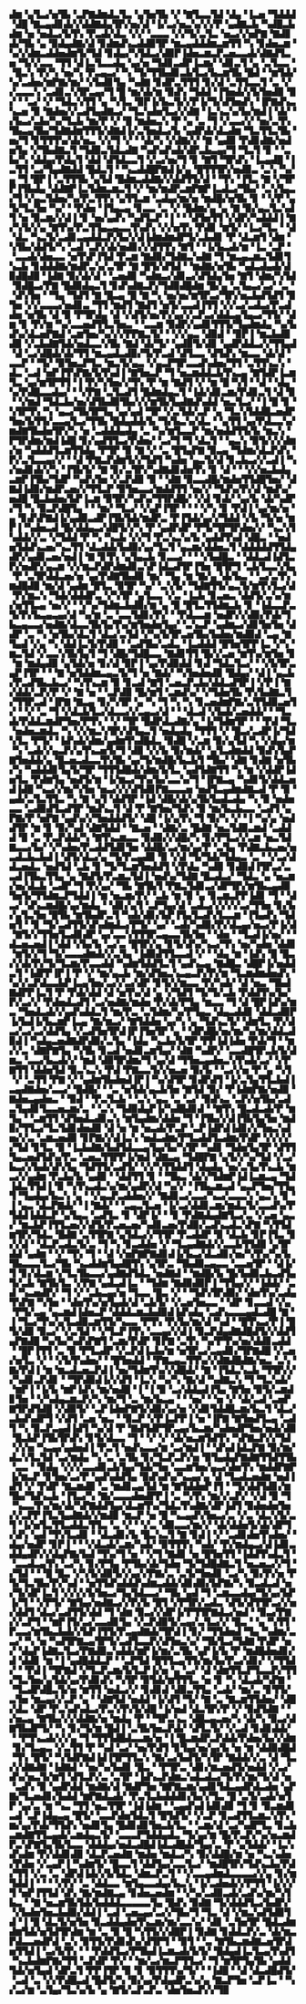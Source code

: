 ▟▆▝▄▜▃▞▅▜▙▝▃▛▇▟▆▟▃▜▃▝▄▜▅▜▙▝▞▝▇▜▃▃▜▟▝▟▄▝▐▃▅▝▜▟▟▟▝▟█▝▇▃▄▟▊▟▞▞▟▟▇▟▄▜▛▞▅▞▟▝▐▞▃▞▅▃▚▞▞▞▛▝▄▟▇▃▙▝▚▟█▃▙▟▆▝▅▝▅▟▃▞▙▜▚▝▛▃▟▞▟▃▝▞▞▝▃▃▃▝▞▞▜▞▃▜▃▝▅▃▞▞▅▛▇▝▇▟▊▟▞▜▙▝▄▝▉▟▄▟▇▞▟▝▊▟▆▟▚▃▟▟▉▜▛▝▆▃▄▟▟▟▆▃▆▜▜▝▚▝▊▟▅▃▆▝▚▞▞▟▆▃▟▟▅▟▆▜▞▜▟▝▊▟▄▞▚▜▟▃▞▟▉▛▐▟▅▃▆▃▛▃▅▃▃▟▞▟▇▟▜▃▅▝▜▞▞▃▃▝▜▜▝▟▐▃▜▃▃▟▄▝▄▞▅▝▜▟▊▃▟▛▐▃▆▞▝▟▊▃▜▝▄▝▃▜▃▃▝▝█▃▚▝▛▞▚▝▅▞▚▝▛▃▄▃▞▝▚▝▜▞▜▜▙▟▊▃▙▜▃▞▙▃▆▜▙▝█▟▝▝▆▜▟▞▚▞▃▟▅▞▆▛▇▞▆▞▝▞▙▟▊▜▄▝▚▟▇▝▊▟▛▃▜▜▜▝▊▞▟▝▃▜▜▃▃▜▝▃▝▞▞▃▃▃▚▝▃▟▊▃▚▜▛▃▄▞▜▝█▝▆▞▟▞▆▝▉▟▚▝▜▟▟▝▐▜▅▟▞▞▙▜▅▟▉▝▉▞▝▝▃▞▝▞▝▜▟▃▚▜▜▝▄▝▚▜▃▝▉▛▐▞▙▃▜▞▞▛▐▞▜▞▟▜▅▟▚▝▐▛▇▟▚▃▚▃▅▝▉▝▇▟▅▞▞▃▟▜▄▟▇▃▞▝▜▃▚▟▅▜▃▞▞▟▇▝▐▃▚▃▚▞▙▞▆▟▐▝▟▞▝▞▙▃▞▃▙▞▚▞▜▃▙▝▆▞▛▝▞▝█▝▆▟▅▃▚▝▛▝▄▝▃▝▜▝▞▃▃▞▞▝▅▞▃▜▚▜▙▃▄▜▙▞▜▟▇▟▆▜▜▜▞▟▇▟▐▞▃▜▅▟▃▞▙▝▄▟▛▟▞▟▃▟▆▝▜▃▜▜▃▜▙▝▅▞▜▝▊▜▜▜▚▞▟▞▅▃▝▞▞▜▝▞▝▝▟▞▚▝▞▟▇▞▞▝▇▝▄▟▉▝▛▟▊▟▇▞▅▟▅▜▄▝▞▜▙▟▇▃▜▝▜▟▉▃▜▟▃▟▇▝▚▟▚▟▚▟▞▟▛▃▙▃▄▞▜▝▜▃▜▝▊▝▝▃▙▞▚▝▟▟▄▞▛▟▄▜▝▟▟▝▟▜▟▃▃▜▝▞▃▞▅▞▜▝▊▝▇▜▝▜▛▟▚▝▐▃▄▟█▝▐▃▜▜▝▃▞▜▄▟▇▟▟▝█▟▃▜▝▝▚▃▟▟█▛▇▟▐▞▄▝█▜▜▜▛▞▅▟▉▃▝▃▚▝▚▞▄▝▜▝█▛▐▝▃▜▜▜▙▝▄▜▟▝█▟▆▃▟▟▇▞▞▟▟▜▜▞▟▝▝▜▚▝▐▜▃▝▇▝▞▜▛▛▐▜▙▟▄▝▟▟▇▛▐▃▜▟▆▃▆▃▜▝▞▝▆▞▆▟▛▃▆▛▇▛▐▃▟▃▞▜▙▞▝▃▚▜▄▃▞▜▝▞▄▃▜▟▅▞▚▞▛▃▜▜▚▝▄▜▜▃▆▝▃▟▄▞▆▞▅▝▆▟█▞▅▜▙▝▊▝▝▞▛▝▄▜▞▜▃▜▅▝▚▞▝▝▛▟▅▝▐▜▄▃▄▝▊▃▃▝▃▝▞▝█▟▆▞▄▝▄▝▇▝▉▞▄▃▜▃▚▟▜▝▅▝▉▃▆▞▞▟▐▝▊▝▅▞▄▟▚▝▚▟▜▃▛▝▐▝▝▝▟▜▅▜▜▝▞▟▛▞▚▟▟▟▐▝▇▞▚▜▞▞▄▝▇▜▚▞▛▃▜▜▄▃▄▃▃▜▚▟▚▝▞▞▅▜▚▝▛▟▊▝▆▜▞▝▐▃▞▜▃▝▝▟▝▟▃▝▚▃▜▞▃▟▊▃▄▟▟▃▛▞▙▞▞▟▐▟▆▟▆▟▛▜▞▃▙▟▊▝▛▝▟▃▆▜▝▟▆▝▚▜▙▞▟▟▜▞▚▝▃▟▝▃▛▞▟▞▅▟▊▞▞▟▜▜▚▝▇▜▝▝▐▞▙▃▟▞▆▝▐▃▝▃▛▝▝▃▃▟▞▟▅▃▃▝▅▜▚▛▐▜▟▝▛▃▆▝▇▟▉▞▜▟▇▃▚▟▇▝▜▝▆▃▄▃▆▃▜▟▊▜▚▃▙▝▊▟▟▟▇▞▆▟▛▃▚▞▃▜▛▝▇▝█▜▞▟▜▟▝▝▆▟▇▞▅▜▙▝▚▟▃▟▄▟▞▟▉▟█▟█▝▐▟▇▝▉▞▟▞▟▝▝▃▅▟▉▝▚▟▆▃▞▟▊▃▞▟▜▟▄▜▅▝▇▜▝▟▆▞▚▜▟▝▉▟█▃▞▛▇▝█▟▉▟▄▃▜▝▊▟▚▟▇▃▛▞▜▟▉▟█▟▆▝█▞▄▝▃▜▄▃▞▃▞▝▃▝▝▟▚▜▅▝▝▜▄▝▜▟▜▝▇▝█▃▄▝█▝▇▝▚▝▅▞▅▞▆▜▛▃▞▜▛▞▅▃▙▟▜▟▜▝▉▜▅▝▞▞▃▃▃▞▅▟▊▃▝▜▜▝▆▟▜▝▇▟▜▝▅▜▞▃▃▟▐▜▜▝▞▞▃▞▃▟▃▞▛▃▟▟▅▝▅▜▙▝▟▝▉▝▛▜▛▟▄▝▟▝▞▟▜▞▅▞▛▞▄▞▞▃▛▃▞▟▟▃▄▜▄▃▞▜▜▞▝▟▆▝▊▝▛▞▆▝▚▞▃▃▅▟▜▜▃▜▅▃▝▝▃▃▆▝▉▟▛▞▄▟▊▜▜▜▞▜▄▟▆▟▄▝▚▞▙▟▚▞▟▃▅▛▇▟▝▃▆▜▅▞▚▞▞▞▛▛▇▃▜▞▝▝▞▞▄▃▝▟▉▟▝▝▉▛▐▝▆▃▙▟▉▟▉▝▞▃▙▟▇▜▟▞▅▟▃▃▚▜▙▝▇▟▝▟▞▜▞▝▄▟▉▜▞▟▊▝▄▟▛▟▟▃▞▞▜▜▄▟▝▟▝▃▞▟█▟▞▟▞▜▜▝▆▃▄▟▃▟▉▞▜▞▛▃▟▝▟▜▃▃▝▟▜▟▚▝▆▃▃▝▟▞▟▝▃▃▛▝▝▜▞▝▉▜▅▃▛▜▃▝▆▃▜▞▄▃▝▞▄▃▛▜▛▃▃▟▚▟▅▞▜▜▝▃▜▜▚▃▚▝▟▃▝▃▟▝▅▛▐▜▚▛▇▞▙▜▚▟▐▝▇▜▅▃▛▝▜▝▅▃▆▟▟▃▙▜▚▃▄▝▇▜▟▛▐▃▆▜▃▝▄▞▆▜▛▜▜▝▐▝▛▞▚▜▅▞▞▜▚▝▛▝▆▝▇▟▜▝▞▝▆▝█▝▚▜▝▝▟▝▝▟▄▝▚▞▛▟█▃▃▟▄▞▝▝▞▛▇▝▃▜▃▟▜▝█▟▆▟▄▃▜▝▐▟▞▟▊▃▆▞▛▟▊▃▜▝▟▝▉▝▝▞▆▟▝▜▟▃▙▞▅▞▟▜▙▟▉▜▙▞▞▞▆▜▙▜▄▟▇▟▚▟▟▝▅▃▜▃▞▝▐▝█▝▊▝▚▜▛▜▚▝▚▝▄▃▞▜▙▜▛▜▄▝▄▞▄▟▝▜▛▝▞▃▜▟▞▃▛▝▄▝▜▃▚▜▟▟█▃▅▟▛▜▅▞▙▜▜▞▃▃▄▜▃▞▜▜▙▝█▟▄▟▟▞▙▝▜▞▙▃▚▞▟▃▝▝▄▜▜▝▄▞▛▟▃▃▚▞▆▟▇▜▙▟▅▜▛▞▚▝▅▝▃▟▟▟▄▟▄▝▃▝▚▞▆▜▃▃▛▝▆▞▅▟▟▜▜▞▙▝▆▃▚▝▛▜▛▟▆▞▆▟▐▟█▝▊▞▄▟▜▜▃▞▛▟▅▞▝▃▞▜▝▜▝▟▃▜▝▝▄▃▚▝▉▜▞▞▞▟▆▞▅▝▚▟▟▟▜▃▆▜▜▟▄▝▛▜▛▝▉▝▇▝▞▝▃▝█▜▄▛▇▝▉▃▄▝▜▟▆▞▟▃▛▟▚▝▛▞▃▜▃▃▄▞▞▝▝▟▝▛▇▃▛▟▆▜▞▞▜▟▜▝▚▟▅▝▄▃▜▞▟▝▊▃▙▃▞▞▃▟▐▝▚▞▅▟▊▟▞▞▚▝▐▜▙▜▞▝▇▝▊▞▃▜▛▞▚▟▇▟▊▟▅▜▚▝▊▝▟▝▝▝▞▞▅▃▙▟▄▃▆▛▐▜▙▞▜▟▛▝▚▟▚▜▅▝▞▃▛▟▉▝▉▝▝▟▇▝▉▃▃▟█▞▆▟▅▜▜▟█▜▅▞▝▟▇▟▐▟▉▞▆▟▛▃▅▞▞▜▜▃▛▝▉▜▅▃▃▞▆▟▟▜▜▝▅▞▞▝▜▟▚▞▛▞▟▝▆▟▚▞▅▟█▝█▃▙▟▅▞▙▛▐▃▆▝▉▜▛▞▚▟▚▞▜▜▛▟█▞▝▞▟▝▊▟▞▝▄▞▙▝▟▞▚▟▛▞▜▝▚▝▉▃▛▟█▜▄▝▝▝▆▞▝▜▃▞▝▞▄▛▐▜▛▝▝▝▝▞▚▝▊▝▛▟▐▝▄▞▆▞▅▝▄▝▊▟▚▛▇▟▐▞▄▟▉▃▟▛▐▜▙▜▟▞▆▟▛▃▝▛▐▜▟▞▄▞▞▜▟▟▝▞▙▝▜▞▅▝▆▛▐▝▚▟▅▃▟▝█▞▟▟▄▃▞▟█▜▞▞▚▝▛▝▄▟▛▟▛▝▛▜▞▜▛▜▛▟▅▞▞▝▚▃▚▜▚▟▟▞▞▃▝▞▜▟▟▝▛▝▚▝▚▃▙▝▞▞▜▝▛▃▚▃▚▞▙▝▄▟▟▜▚▟▝▟█▃▝▝▅▟▅▜▟▟▚▃▅▞▚▃▜▜▝▟▃▟▟▞▙▟▉▞▄▞▜▃▜▝▄▃▆▞▟▟▅▃▜▝▟▟▟▟▟▜▜▟▄▟▛▞▄▟▊▃▅▞▅▟▐▝▇▝▊▜▚▝▄▜▄▃▙▝▊▃▃▞▝▝▝▞▙▟█▃▝▝▟▟▃▟▐▟▜▃▛▞▅▟▛▞▄▃▆▝▞▞▆▃▛▟▛▟▆▟▊▃▚▛▐▟▃▟▜▛▐▜▅▝█▜▛▜▝▃▙▜▃▃▚▜▄▝▛▝▃▜▛▟▟▃▅▞▅▝▄▞▛▟▇▜▙▟▉▝▆▞▝▜▄▝▆▝▇▞▄▝▟▞▙▃▝▝▃▞▃▜▚▝▆▟█▟█▝▆▞▟▝▄▟▆▝█▜▃▝▉▜▛▝▚▞▝▃▚▜▞▝▜▟▇▜▜▞▄▃▜▞▆▜▚▜▃▞▟▝▛▞▆▃▚▝▜▟▞▟▟▟▛▃▝▞▚▜▛▝▄▜▃▃▝▞▃▝▐▃▙▝▊▃▅▃▝▟▟▜▞▃▚▞▆▞▅▜▜▃▄▝▅▞▞▝▝▞▚▞▜▟▆▃▙▟▉▞▆▝▄▝▉▝█▜▃▜▜▟▆▃▙▝▊▝▐▟▃▃▛▃▜▞▛▞▙▃▄▃▄▞▟▝▚▞▆▝▃▝▃▃▜▟▊▞▛▞▝▝▛▟▃▃▆▝▅▟▛▞▞▟▉▞▛▟▞▜▙▃▄▃▃▞▅▟▇▞▟▃▃▜▙▜▄▜▚▞▆▜▅▟▅▜▄▞▝▃▚▃▛▝▄▟▆▃▞▟▊▜▅▜▅▝▟▟▛▝▃▝▚▝▅▜▙▞▟▃▜▝▟▃▞▃▜▟▝▞▚▞▙▜▛▃▅▜▙▞▙▟▅▞▆▟▉▟▝▃▄▝▇▜▄▟▝▞▄▝▚▝▟▟▐▃▜▞▛▟▉▝▝▃▟▜▙▞▃▟▃▝▐▃▟▟▟▝█▜▅▜▛▛▐▃▝▞▚▝▆▃▜▟▝▞▃▃▚▜▙▜▄▜▝▜▝▟█▞▜▟█▃▃▝▇▟▊▜▜▝█▞▞▃▅▝▆▜▚▞▆▜▅▝▊▝▆▝▆▟▄▟▉▝▄▜▟▞▅▝▊▞▟▝▉▛▐▝▄▞▛▟▉▟▟▝▊▟▝▜▟▃▜▃▞▝▝▞▙▜▛▃▄▛▐▜▛▝▝▝▇▝▅▜▟▟▆▃▄▃▜▞▜▝▅▝▇▟▞▝▚▜▅▟▅▟▉▝█▟▄▞▝▟▐▝▄▃▙▞▛▃▟▜▙▃▙▃▞▝▚▜▚▃▆▝▉▝▊▃▟▝▇▜▝▃▅▃▛▃▙▞▟▟▃▟▜▛▐▝▞▛▐▝▇▞▟▟▞▃▛▞▛▝▞▝▇▝▅▝▝▃▛▟▉▝█▞▆▜▝▃▆▟▚▞▝▞▜▟▅▜▙▝▛▞▙▟▇▃▜▞▜▜▛▃▟▝▐▛▇▝▇▃▄▝▊▞▚▜▛▝▄▝▚▝▜▝▚▝▚▝▊▃▅▟▆▛▇▞▃▜▜▟▉▃▅▜▞▝▝▞▝▃▝▜▝▞▟▃▙▜▃▞▟▃▃▞▞▃▄▃▞▟▝▝▝▟▃▟▝▞▙▟▞▃▅▟▟▞▝▝▜▃▟▞▛▟▟▃▆▟▛▜▅▞▛▜▚▝▝▞▝▜▛▝█▟▛▟▃▟▇▞▄▝▐▞▜▟▆▜▛▝▝▝▛▟▝▜▃▝▅▟▅▃▆▟▃▝▚▝▞▞▆▃▚▜▛▞▟▜▄▃▜▝▅▟▄▟▄▝▜▜▜▝▞▝█▃▞▃▟▛▐▞▜▟▚▜▃▝▛▜▞▝▐▟▚▟▞▟▆▞▄▟▆▜▚▟█▟▃▝▉▟█▝▞▃▆▝▉▞▄▜▟▝▚▝▞▟▄▞▆▝▚▝▃▟▞▞▄▃▛▞▄▜▚▃▅▜▞▜▝▟▉▝▞▞▙▝▉▞▆▟▞▝▄▜▃▟▆▟▟▝▉▟▚▜▄▛▇▜▅▟▟▞▄▝█▃▅▃▟▃▃▜▚▜▙▝▄▞▜▞▆▟█▞▙▃▙▜▝▜▙▞▝▟▇▝▊▟▇▝▅▜▙▞▚▝▚▟▟▟▊▜▄▜▞▜▛▝▜▜▜▟█▟▞▟▆▞▙▜▃▝▄▟▜▟▇▜▜▝▚▝▆▝▞▟▟▛▐▟▅▜▃▝▛▟▆▜▄▝▅▟▜▞▆▝▐▞▆▃▞▜▚▞▙▞▃▃▚▞▜▝▐▛▇▃▄▝▚▟▊▜▞▟▟▃▅▟▐▟█▝▚▃▞▞▆▞▚▜▅▝▅▃▞▞▞▟▜▟▊▛▇▃▃▃▅▝▅▟▜▃▄▟▆▟▇▃▟▝▛▝▉▝▄▟▞▃▜▃▜▜▃▝▚▝▇▝▄▜▝▟▟▜▛▝▐▟▝▟█▞▟▞▄▜▙▜▄▟▃▟▄▝▚▝▉▝▅▟▅▃▃▝▃▟▉▟▜▃▟▜▛▝▆▟▚▃▜▝▟▝▛▝▇▜▅▞▜▟▚▝▉▝▆▞▙▃▙▃▃▝▃▟▜▝▄▛▇▞▛▝▅▛▇▝▄▟▚▞▞▜▅▟▟▟▜▞▝▟█▝▐▞▄▜▚▝▜▝▉▞▚▝▞▝▐▝▚▞▄▝▅▟▟▜▛▝▆▝▊▝▉▞▚▟▝▟▇▜▟▟▝▝▇▃▅▝▝▟▇▞▃▝█▟▇▝▅▃▜▟▉▃▆▟▝▃▟▟▟▝▉▝▃▝▛▃▛▟▟▞▚▝▇▜▚▃▆▃▃▝▉▟▉▞▞▟█▞▚▝▊▞▛▜▃▞▞▃▆▝▅▃▜▟▇▃▃▞▙▞▝▞▚▟▅▞▛▃▟▟▜▟▊▜▅▝▟▟█▞▃▞▆▞▄▞▛▝▃▜▄▝▛▟▇▃▙▃▅▞▅▃▟▃▙▃▙▟▐▝▟▜▞▟▃▞▄▝▜▞▛▃▄▟▉▝▉▝▞▟▝▜▞▜▟▞▜▟▄▃▝▃▝▝▞▃▞▟▟▃▅▟▃▝▅▟▜▟▝▃▙▝▊▝▜▞▜▃▆▜▅▟▟▜▝▞▛▟▄▝▚▟▉▝▊▟▉▟▐▜▛▃▞▃▃▟▐▜▙▃▜▜▄▝▄▝▇▟▜▞▛▃▆▃▜▟▐▝▅▟▚▞▜▟▇▝█▃▟▃▞▝▜▟▃▝▄▝▅▃▆▞▅▞▟▃▙▝▃▟▛▝▜▝▛▞▄▞▝▜▙▝▇▜▙▜▝▛▇▃▜▟▊▃▞▟▛▜▛▞▆▜▙▃▄▟▉▜▅▜▞▜▜▟▆▃▛▜▟▟▐▝▆▝▅▃▆▞▛▞▝▃▙▝▆▝▉▝▄▝▊▃▆▃▛▛▐▟▊▝▜▝▝▟▃▞▝▟▚▃▆▟█▞▄▞▆▟▄▝▝▟▊▞▄▜▝▃▛▜▄▞▟▝▃▟▃▞▞▞▞▞▃▞▜▜▅▝▊▞▙▞▄▜▃▜▅▝█▜▙▝▆▜▙▟▛▃▜▝▚▟▞▟▊▞▙▛▐▜▄▜▃▟▚▜▃▃▆▝▐▜▄▟▚▝▜▟▅▜▝▝▊▝▜▞▃▟▜▜▞▟▚▟▆▟▃▞▛▜▞▝▄▞▝▃▟▞▚▟▉▞▛▞▟▃▄▞▅▃▞▛▐▞▟▝▇▜▞▞▜▜▅▜▃▟▊▟▛▝▄▞▃▃▚▜▜▜▛▃▄▃▃▜▙▜▅▝▝▟▅▝▝▜▃▟▐▞▅▞▝▝▟▃▅▃▅▟▐▝▟▟▝▞▙▞▙▝▃▞▃▝█▜▛▞▄▝▊▜▞▟▚▞▚▃▞▜▚▝▅▞▚▟▅▝▟▟▊▝▆▜▞▞▜▝▜▞▃▃▃▟▆▟▞▞▃▜▄▝▐▟▉▟▜▜▃▃▟▝▞▝▝▟▄▝▆▝▐▟▚▝█▝█▃▞▞▟▞▛▞▜▞▜▃▆▞▛▃▃▟▟▝▚▟▆▜▟▟▜▃▜▝▄▟▚▃▄▝▇▟█▃▝▟█▛▐▞▅▟▟▃▜▝▐▟▛▛▐▛▐▝▛▝▞▝▆▞▄▃▙▝▆▞▟▜▅▃▚▃▄▃▛▞▛▞▆▝▜▃▆▟▆▟▅▟▚▝▚▞▞▃▛▟▃▃▙▛▐▃▄▜▅▞▃▞▞▃▞▟▛▝▊▜▞▞▆▃▃▝▛▞▚▟▞▝▟▝▅▃▝▜▙▟▇▟▛▛▐▃▜▝▛▝▛▟▞▟▟▝▟▝▅▜▚▞▟▝▄▝▞▜▟▜▝▜▞▜▞▃▙▝▛▟▟▜▚▞▙▞▛▞▃▞▞▝▛▟▅▟▃▟▜▝▃▞▅▟▇▞▆▟▅▝▛▞▟▞▛▜▄▝▆▃▃▝▜▝▟▝█▛▐▟▚▞▆▃▝▜▅▟▃▟▞▞▄▟▚▟▟▃▜▝▆▞▛▃▝▃▜▟▆▞▚▞▛▜▄▃▝▟▄▃▟▟▊▝▟▟▃▟▉▛▐▞▙▟▐▞▙▃▆▛▐▃▄▝▇▞▆▃▞▝▇▜▟▟▅▝▄▞▚▝▄▝▜▟▚▃▜▞▝▟▆▜▃▝▛▞▟▃▞▃▞▃▞▟▟▜▄▝▞▃▟▜▅▜▛▟▐▛▐▜▅▜▛▝▄▝▝▟▛▟█▞▅▞▆▞▚▞▆▞▟▟▃▟▉▟▐▝▚▟▄▃▅▟▇▟▛▟▉▞▃▜▄▝▐▟▄▝▚▃▙▞▙▜▛▝▛▛▐▟▐▟▅▝▛▟▞▜▝▝▆▞▞▃▝▟▇▛▇▜▄▝▚▜▙▝▊▃▟▝▅▟▊▃▆▜▄▞▝▟▇▝▚▟▛▞▝▃▃▟█▜▛▃▙▜▞▟▆▃▝▃▃▞▙▃▟▞▞▝▆▟▝▟▉▜▛▟▆▞▜▝▄▞▟▝▜▜▅▃▄▟▅▃▚▜▚▟▞▃▞▝▞▛▇▜▜▝▟▟▅▜▟▝▉▃▚▃▚▝▛▟▝▛▇▃▃▜▞▞▅▃▅▝▉▞▙▝▝▃▞▞▅▝▛▝▄▝▚▜▝▞▝▃▜▜▝▛▇▝▞▝▄▟▆▜▙▟▅▟▐▛▐▝▚▞▟▜▛▝▊▟▛▟▜▝▐▞▃▜▄▜▜▃▙▟▐▃▄▟▇▟▅▞▃▃▞▝█▟█▞▝▝▃▝▅▜▟▞▄▃▙▜▅▝▇▜▟▝▉▞▝▛▐▟▆▛▇▞▅▟▉▝▇▟▅▃▄▟▅▃▝▝▉▟▝▝▛▃▜▃▙▝▝▃▚▝▄▃▝▃▝▃▞▝▉▟▚▃▝▃▛▞▅▜▙▞▃▟▃▜▄▟▊▜▃▃▅▃▆▞▃▝▝▃▚▝▜▟▉▟▄▛▐▞▚▟█▟▊▟▝▝▇▜▚▝█▃▟▃▟▞▛▝▆▜▄▝▝▃▆▜▜▝▟▜▅▟▃▟▊▃▚▝▆▜▄▟▆▞▟▟▅▝▜▝▐▜▙▞▞▟▐▜▙▜▄▜▅▝▆▟▉▞▜▜▃▞▜▃▜▟▊▟▅▟▉▝▟▝▅▝▆▝▅▃▟▞▛▃▛▝▃▛▐▟▛▟▐▟▊▞▞▜▅▃▚▟▅▞▞▃▝▃▆▃▅▟▉▝▊▛▇▞▞▟▐▃▚▝▅▟▃▟▆▞▛▜▃▟▟▜▃▟▆▞▛▟▛▝▞▞▞▞▞▜▟▝▊▜▃▝▉▝▐▃▙▟▇▞▙▟▜▟▃▃▄▜▄▞▙▞▚▜▛▝▚▟▊▝▜▟▅▜▄▜▛▝▟▜▜▜▄▃▅▟▜▟▚▞▛▃▝▃▅▃▜▜▛▛▐▞▆▟▝▟▇▃▄▝▜▟█▛▇▝▄▜▞▞▚▞▜▟▝▞▃▞▙▃▞▞▙▟▞▟▚▜▄▝▜▟▜▜▞▃▟▜▞▝▞▞▚▜▜▟▟▜▝▟▄▟▄▝▅▞▃▜▄▜▚▃▙▝▆▃▞▞▄▟▆▝▛▃▙▞▙▝▄▟▉▝▝▟▟▜▜▝▊▝▝▜▙▃▝▟▞▞▜▟▆▛▐▟▐▃▆▃▄▝▜▟▐▟▃▜▜▟▐▝▉▝▚▜▚▃▟▃▚▞▆▞▄▟▛▞▟▝▚▞▞▝▐▜▙▃▆▃▟▝▄▃▛▜▅▞▜▜▄▜▝▜▄▟▄▞▙▃▚▝▄▝▝▞▄▃▛▃▟▟▅▞▞▝▇▟▊▃▞▃▃▞▚▃▞▃▃▃▚▝▄▃▚▝▊▝▐▝▄▃▝▟▃▛▇▟▞▝▐▝▇▟▞▝▝▃▄▃▜▃▅▝▐▞▃▞▟▟▊▃▆▞▆▟▃▜▞▃▃▟▚▞▛▜▟▟▐▟▟▃▛▝▄▜▄▃▝▃▟▜▃▝▊▝▟▛▐▞▝▝▊▝▛▟▇▟▄▟▇▜▃▞▃▝▞▃▅▝▄▃▞▝▆▃▙▛▐▜▜▃▅▞▞▟▜▞▛▃▅▃▅▞▚▟▊▃▅▞▛▟▉▞▃▟▚▃▟▃▚▛▇▝▚▜▜▟▆▜▛▞▜▟▃▝█▟▇▝▃▜▜▛▇▝▄▜▟▃▞▞▜▜▛▝▛▃▟▟▛▝▉▝▟▃▙▝▊▛▐▜▃▝▊▞▞▟▝▝▟▃▛▃▟▃▜▞▃▝▜▝▚▝▊▃▟▟▅▝▞▝▜▃▄▟▇▟▞▞▃▃▙▜▜▟▉▝▄▜▛▟▟▝▄▟▆▝▝▞▝▜▚▝▜▝▝▟▝▞▅▛▇▛▇▟▊▟▐▞▙▃▞▟▃▟▊▞▅▞▚▜▚▞▚▞▙▜▙▃▃▃▜▃▞▜▙▝▚▃▟▟▆▜▄▟█▜▚▝▄▜▛▃▝▜▙▟▉▃▄▃▃▝▃▃▅▜▛▝▝▟▐▞▜▝▊▞▟▃▆▝▞▜▃▜▙▃▃▞▄▟▇▟▜▟▃▝▅▟▇▟▝▝▆▟█▞▙▝█▞▙▟▉▃▙▃▟▜▄▜▞▃▙▝▇▜▙▜▃▝▞▛▇▝▄▟▃▟▐▃▝▝▜▟▆▝▇▟▉▟▉▛▐▝▜▜▄▞▞▝▐▟▟▞▝▃▟▝▚▃▅▟▛▞▝▜▝▞▝▃▙▃▄▞▅▝▜▃▃▝█▃▝▞▝▝▜▟▚▜▛▟▉▞▝▟▅▜▚▞▃▟▄▜▚▛▇▝▚▜▅▝▝▟▅▜▚▞▅▜▄▟▞▟▝▃▙▜▞▝▞▃▅▜▅▃▃▝▝▟▛▝▊▃▃▟▝▞▄▝▛▜▞▃▄▝▄▃▆▟▐▟▅▃▛▝▟▟▟▃▆▃▙▟▉▟▐▟▚▟▄▝▃▟▚▃▃▃▄▟▃▟█▝▇▝▐▝▜▃▞▜▚▞▄▜▃▟▉▃▆▜▜▞▚▃▃▝▛▜▚▝▛▞▙▞▆▞▟▝▚▟▝▝█▜▚▃▞▛▐▝█▜▞▟▉▝▉▃▞▝▞▃▜▟▝▝▞▜▃▛▐▜▚▝▃▃▄▞▞▟▐▝▉▃▛▟▄▟▇▟█▟▜▞▞▟▟▜▄▛▇▟█▝▚▞▙▞▚▟▚▛▇▜▝▃▆▞▛▟▛▝▊▛▇▝▃▜▚▝▚▞▛▜▚▞▅▞▟▟▊▃▟▟▝▝█▛▐▜▜▝▃▝▉▝▛▜▃▟▛▝▞▃▛▟▐▃▙▞▆▝▅▜▛▃▞▃▄▟▊▞▜▛▇▟█▝▞▃▅▞▅▜▃▝▞▝▝▞▙▜▚▟▅▞▝▝█▜▅▟▟▝▝▛▇▃▄▃▜▜▚▞▞▟▇▟█▟▇▞▅▃▝▃▚▝▇▞▛▟▐▝▆▝▆▃▟▃▅▃▛▟▐▝▅▞▜▟▆▜▚▞▞▟█▟▞▝▇▝▐▜▟▃▚▃▙▝▜▜▛▞▞▞▚▟▊▃▛▟▊▝▝▜▛▟▉▟▐▞▞▟▜▝▐▃▚▝▚▞▚▝▇▞▟▝▚▟▇▃▚▝▜▝▜▃▚▟▞▝▆▛▐▝▐▞▙▝▆▛▐▟▚▝▆▞▅▟█▝▐▝▐▝▉▝▃▞▟▟▄▟▐▜▄▝▇▜▅▝▉▜▞▃▆▟▊▜▅▝▝▞▚▟▄▃▆▃▛▞▚▝▆▞▜▝▃▝▆▞▙▃▄▝▝▝▅▞▝▝▅▝▞▝▟▞▃▟▝▃▅▛▇▜▛▟▜▟█▝▞▟▉▜▞▝▃▛▐▟▅▛▇▜▞▟▉▞▄▞▅▝▞▟▊▜▟▟█▃▆▞▙▃▜▝▟▃▞▃▙▟▚▟▛▜▝▞▟▜▝▃▅▝▅▃▝▝▉▃▛▝▞▛▐▃▛▛▐▝▅▝▐▛▇▝▇▜▅▟▜▃▄▝▃▟▜▝▚▝▉▃▛▃▄▟▐▟▜▝▚▞▟▝▛▝▇▟▜▟▛▜▛▃▄▞▙▃▆▞▚▟▅▟▛▜▅▞▅▟▞▟▉▝█▃▙▛▐▜▙▜▛▟▚▝▊▜▞▟▃▃▝▜▝▝▞▝▞▝▟▞▅▃▆▜▟▜▚▝▚▛▇▃▛▞▞▜▟▝▞▞▅▝▚▃▄▞▄▟▅▟▐▝▛▃▜▝▅▟▚▃▃▞▆▝▃▞▆▟▐▝▝▟▚▟▐▟▃▛▇▝▉▞▆▞▟▃▚▜▃▜▟▝▃▞▆▟▄▝▚▝▃▝▃▜▙▝▊▞▜▃▛▃▛▞▅▝▉▜▄▟▄▛▇▟▇▜▜▟▜▜▙▝▃▃▝▝▉▟▄▝▞▞▞▃▃▟▊▃▙▜▄▞▜▟▞▜▅▝▃▃▆▜▅▞▄▃▞▟▅▜▚▝▆▟▟▛▇▛▐▞▆▃▛▝▊▜▅▞▃▞▛▝▄▟▚▟▟▜▄▝▉▟▚▟▚▞▚▃▄▞▄▝▟▝▜▃▟▃▅▟▆▝▅▟▐▟▜▝▞▝▛▟▛▝▇▃▆▟▉▝▃▝▆▟▊▃▄▜▟▝▆▝▇▜▟▟▅▛▐▜▝▝▜▞▟▟▜▟▊▞▆▜▙▞▜▟▚▃▙▝▐▜▃▞▚▝▇▞▃▃▃▟▅▟▛▛▐▝▃▝▚▜▚▝▆▞▞▃▛▞▝▞▟▝▉▝▜▝▚▃▃▜▚▞▆▞▟▞▚▛▇▟▟▜▄▞▟▃▆▜▚▞▜▟▃▜▚▟▇▞▟▛▐▟▜▝▉▟▅▟▅▜▅▞▞▃▛▛▐▜▃▜▄▟▇▟▞▞▆▟▉▝▆▃▛▝▅▝█▝▚▃▄▟▚▜▅▃▞▃▝▞▃▝▟▃▚▜▞▃▜▝▐▞▅▜▃▜▜▃▟▟▃▜▜▃▝▃▝▞▝▝▞▃▝▟▉▃▃▞▆▞▞▝▟▞▟▟▅▜▞▟▞▟▛▜▞▟▚▝▄▟▝▜▚▜▃▟▊▝▝▟▃▟▊▞▙▝█▃▚▃▜▝▇▝▊▟▐▝▞▝▃▟▊▟▅▜▚▟▅▞▝▟▄▞▅▟▛▝▊▛▐▝▝▝▞▟▃▟▞▃▆▞▚▟▞▝▉▜▜▜▚▝▚▟▞▝▛▞▆▟▄▃▞▟▐▟▊▃▟▟▄▟▛▞▞▟▄▛▇▞▙▟▝▜▚▞▜▝▅▝▝▞▜▝▇▟▊▝▅▝█▜▅▜▜▝▐▟▟▜▚▟▃▜▝▝▃▃▟▃▄▜▚▝▃▞▚▝▊▞▛▜▄▝▛▜▙▞▟▞▜▟▅▝▜▞▜▟█▟▇▃▜▝▅▃▅▃▞▞▜▝▞▜▟▝▝▝█▝█▃▝▞▚▜▞▟▉▜▞▞▄▞▞▛▇▞▃▝▃▜▞▜▅▟▊▝▃▞▚▝▉▞▛▞▅▝▛▜▞▜▃▜▙▞▛▞▚▟▝▝▅▜▜▟▚▟▟▟▚▟▆▃▟▟▞▟▊▟▉▞▙▛▇▞▚▝▉▃▟▃▟▝▅▞▜▞▟▛▐▃▜▝▞▞▞▞▙▜▅▃▞▜▄▜▟▃▃▞▝▜▙▝▄▟▝▜▝▃▆▃▃▟▄▞▜▞▄▞▙▛▐▞▜▝▝▞▛▜▞▝▇▜▄▞▅▟▇▃▞▞▛▞▙▝█▜▝▞▛▜▛▞▃▟▃▝▟▜▞▟▜▜▛▃▞▞▅▞▟▟▜▝▟▃▞▃▟▜▜▞▟▟▝▜▝▟▆▝▉▃▞▞▟▛▐▞▛▜▜▛▇▟▃▞▅▟▝▝▉▃▞▛▇▞▞▃▛▜▝▝▆▛▐▜▞▃▞▃▃▟▊▜▄▝▞▃▛▟▉▜▞▃▄▞▃▜▃▞▞▝█▃▝▝▄▝▚▜▜▝▛▃▃▞▆▜▙▃▙▟▞▞▙▛▐▜▜▞▛▃▄▟▇▟▞▜▛▟▐▝▊▞▝▜▜▟▅▟▝▜▄▝▚▟▆▞▃▃▞▝▚▝▅▝▚▟▜▛▇▃▄▜▛▜▞▃▟▜▃▃▛▞▟▜▅▃▚▞▝▜▙▜▃▞▜▟▇▝▛▟▛▝▅▞▝▟▄▛▐▟▇▃▜▃▞▛▇▟▉▃▚▟▟▞▆▛▐▞▆▞▃▜▙▝▄▛▐▞▙▝▛▝▆▟█▟▅▟▊▞▟▝▟▟▊▝▆▝▐▝▄▟█▟▟▃▛▝▝▃▛▜▟▝█▜▜▃▄▜▜▞▆▞▙▞▛▃▞▟▊▞▝▞▜▜▟▞▝▝▛▟▐▝▜▛▇▟▝▞▜▃▛▃▆▞▙▜▃▛▐▞▅▝▄▝▃▞▝▟▝▟▆▜▜▃▛▜▃▃▛▞▜▜▞▜▃▜▅▞▄▜▟▞▄▞▛▟▊▟▚▝▚▜▛▝▉▜▟▞▆▜▜▜▃▝▅▝▊▝▚▝▟▃▟▞▚▛▇▝▝▜▃▟▛▟█▃▜▞▅▝▆▜▜▝▅▟▃▞▞▝▊▟▊▟▝▟▉▃▜▜▄▝▃▟▞▝▆▞▃▝▊▜▜▞▃▜▅▝▆▃▄▞▞▃▛▝▄▝▝▟▇▜▟▝▅▟▟▝▐▞▟▜▝▜▞▝▇▝▃▝▇▃▆▜▜▟▅▞▝▟█▞▟▃▝▟▛▝▛▃▚▟▚▟▃▞▛▃▚▜▚▜▞▟█▝▐▞▅▟▝▟▃▜▛▞▛▝▞▝▉▟▜▟▇▝▝▞▅▃▄▝▇▜▙▞▞▞▟▟▇▞▅▝▆▟▄▝▛▝▝▜▛▃▚▃▝▟█▃▄▃▅▞▚▝▟▞▚▝▉▃▞▟▇▜▙▟▛▜▞▝▚▝▊▞▜▞▆▝█▟▐▝▃▜▙▜▅▃▛▟▞▝▟▜▃▜▞▝▞▃▟▝▊▟▊▟▟▞▝▝▛▜▚▃▟▞▞▞▄▝▜▝▜▜▜▟█▟▃▃▆▞▅▝▐▝█▃▆▟▛▃▛▟▟▞▛▟▅▞▙▞▞▟▆▝▊▞▜▃▄▃▝▞▃▜▜▝▛▝▚▟▝▃▞▝▅▞▛▟▜▝▊▜▄▞▅▞▄▞▙▝▅▝▆▝▟▟▉▟█▟▝▜▚▝█▜▞▝▚▜▟▛▇▟▐▟▐▜▛▜▜▃▚▝▇▞▃▞▙▟▜▞▚▜▛▝▇▟▟▞▞▃▝▟▝▜▃▞▞▟▇▟▇▝▐▟▇▟▝▝▅▞▚▞▙▟▊▝█▃▝▝▛▜▛▃▝▟▊▞▆▃▅▟▜▞▅▟▟▝▞▃▞▟▚▞▅▃▜▞▆▜▝▟▜▃▛▞▃▝▃▜▛▝▐▟▚▃▛▟▆▃▚▟▃▟▃▞▜▞▛▞▆▞▜▞▟▝▅▝▃▟▚▝▉▝▄▟▛▟▟▝▆▟▇▞▟▝▇▟▛▜▅▝▇▛▇▃▆▞▄▟▊▜▟▃▄▟▛▟▃▟▅▝▄▛▇▞▜▃▅▟▊▞▙▟▟▝▆▛▇▟▃▟▞▝▛▃▜▃▙▟▟▟▊▞▙▞▞▜▃▝█▝▃▜▞▃▟▞▅▜▛▝▄▞▃▝▆▝▚▃▝▜▜▝▅▃▜▜▛▝▐▟▐▟▆▝▝▃▄▟▚▟▐▟▊▟▉▝▜▝▊▝▉▃▆▟▊▃▟▝▃▛▐▟▄▃▄▝█▜▞▝▃▃▛▟▅▜▟▃▜▝█▜▟▜▞▝▞▃▛▝▊▃▟▜▜▃▆▃▚▜▚▝▆▞▄▞▛▟▞▜▜▟▚▝▅▟▊▜▄▝█▟▊▟▊▜▅▃▙▜▃▝▝▃▆▞▟▝▃▞▚▟▛▜▃▝▊▃▙▃▆▟▇▜▜▃▄▟▞▃▆▟▄▃▜▞▝▃▃▃▛▜▟▟▄▟▃▝▜▞▄▞▆▝█▞▛▃▛▞▚▞▅▃▆▟▛▃▚▛▇▜▄▜▙▜▃▃▝▟▟▟▄▞▅▟▃▟█▟▐▟▃▟█▟▞▜▄▞▃▝▛▝▄▜▟▟▞▝▐▃▚▟▚▟▆▝▛▞▟▟▊▟▉▝▟▃▛▃▅▟▇▝▆▟▅▝▆▟▃▞▚▝▉▞▟▟█▞▆▝▅▝▚▃▚▟▅▞▛▟▅▝▞▃▄▛▐▝▚▟▆▜▞▝█▃▃▜▝▟▟▜▄▞▃▃▜▃▞▝▆▟█▜▛▞▜▟▚▃▙▞▛▟▞▜▜▝▞▃▝▃▝▟▛▟▐▟▞▞▙▜▟▃▝▟▆▃▛▃▜▝▝▞▃▃▄▟▆▟▃▃▃▃▞▞▄▝▊▞▆▜▟▟▐▝▝▝▝▞▛▞▝▃▝▟▟▃▃▝▆▜▄▃▃▟▄▞▙▃▚▝▐▞▃▟▅▟▞▞▛▜▜▝▐▞▞▞▜▝▅▛▐▜▜▟▝▟▚▝▇▞▆▟▇▃▄▝▊▟▅▃▅▟▆▝▝▞▚▞▃▟▉▃▟▞▃▟▚▞▆▞▚▜▙▃▝▝▇▝▅▃▆▜▙▜▟▞▙▟▟▟▃▃▃▃▃▜▄▝█▟▚▝▉▟▇▝▜▞▟▟▟▜▃▞▙▟▛▞▝▞▙▟▅▜▅▃▙▟▉▞▟▟▐▝▃▟▝▃▅▃▄▞▃▞▞▜▙▞▜▝▜▃▝▟▝▞▆▃▚▟▜▟▉▜▟▝▐▝█▝▟▃▜▞▅▜▅▝▉▃▟▟▄▟▅▜▚▃▆▞▆▞▃▃▚▞▝▟▊▝▃▜▅▜▛▝█▟▃▟▆▟▆▜▟▞▅▜▟▜▛▟▆▝▆▝▃▝▉▝█▝▚▜▜▞▞▟█▛▐▝▉▟▇▝▊▟▟▃▛▞▃▝▟▞▆▃▛▟▃▃▅▟▛▟▝▃▚▝▉▜▜▞▛▟▊▟▚▞▟▜▛▜▝▝▉▜▝▝▃▝▇▜▙▃▆▟▇▃▅▜▛▟▅▜▜▟▐▝▃▞▙▜▚▝▝▝▛▟▟▜▃▞▛▜▙▟▐▃▆▃▟▞▙▜▞▝█▟▄▟▐▃▜▃▄▜▚▟▜▝▚▃▙▟▆▛▇▞▜▜▝▃▛▟▛▝▛▞▝▝▆▞▃▞▆▃▛▜▜▃▞▝▜▝▆▜▛▜▄▜▙▝▄▟▟▜▟▞▅▜▄▟▝▟▛▃▜▝▛▛▐▜▛▝▉▝▊▝▉▜▜▜▚▞▜▞▝▝▐▟█▝▝▟▝▟▃▟█▟▜▞▝▃▟▝▃▝▞▞▛▟█▃▟▝█▟▜▞▚▝▉▞▄▞▛▟▄▟▛▃▚▞▄▝▇▃▛▜▅▝▃▛▐▃▝▝▚▞▃▞▆▝▃▜▄▞▜▃▚▞▙▝▄▝▇▜▞▃▛▃▛▃▝▟▅▜▅▃▛▞▞▜▉
